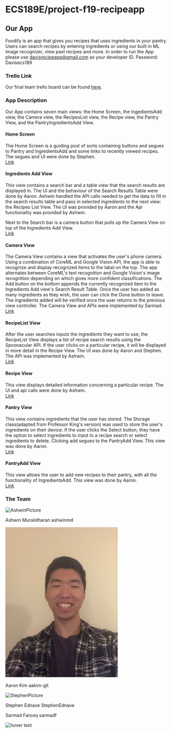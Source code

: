 # ECS189E/project-f19-recipeapp 

## Our App 
Foodify is an app that gives you recipes that uses ingredients in your pantry. Users can search recipes 
by entering ingredients or using our built in ML Image recognizer, view past recipes and more. 
In order to run the App please use davisrecipeapp@gmail.com as your developer ID. Password: Davisecs189
### Trello Link
Our final team trello board can be found [here](https://trello.com/b/egF1VdsP/ecs-189e-project).

### App Description
Our App contains seven main views: the Home Screen, the IngedientsAdd view, the Camera view, the RecipesList view, the Recipe view, the Pantry View, and the PantryIngredientsAdd View.

#### Home Screen
The Home Screen is a guiding post of sorts containing buttons and segues to Pantry and IngredientsAdd and some links to recently viewed recipes. The segues and UI were done by Stephen.<br>
[Link](https://github.com/ECS189E/project-f19-recipeapp/blob/master/Recipe%20App/RecipeView.swift])

#### Ingredients Add View
This view contains a search bar and a table view that the search results are displayed in. The UI and the behaviour of the Search Results Table were done by Aaron. Ashwin handled the API calls needed to get the data to fill in the search results table and pass in selected ingredients to the next view: the Recipes List View. The UI was provided by Aaron and the Api functionality was provided by Ashwin.

Next to the Search bar is a camera button that pulls up the Camera View on top of the Ingredients Add View. <br>
[Link](https://github.com/ECS189E/project-f19-recipeapp/blob/master/Recipe%20App/Recipe%20App/IngredientsAdd.swift)

#### Camera View
The Camera View contains a view that activates the user's phone camera. Using a combination of CoreML and Google Vision API, the app is able to recognize and display recognized items to the label on the top. The app alternates between CoreML's text recognition and Google Vision's image recognition depending on which gives more confident classifications. The Add button on the bottom appends the currently recognized item to the Ingredients Add view's Search Result Table. Once the user has added as many ingredients as they wish, the user can click the Done button to leave. The ingredients added will be verified once the user returns to the previous view controller. The Camera View and APIs were implemented by Sarmad.<br>
[Link](https://github.com/ECS189E/project-f19-recipeapp/blob/master/Recipe%20App/Recipe%20App/CameraViewController.swift)

#### RecipeList View
After the user searches inputs the ingredients they want to use, the RecipeList View displays a list of recipe search results using the Spoonacular API. If the user clicks on a particular recipe, it will be displayed in more detail in the Recipe View. The UI was done by Aaron and Stephen. The API was implemented by Ashwin.<br>
[Link](https://github.com/ECS189E/project-f19-recipeapp/blob/master/Recipe%20App/Recipe%20App/RecipesViewController.swift)

#### Recipe View
This view displays detailed information concerning a particular recipe. The UI and api calls were done by Ashwin. <br>
[Link](https://github.com/ECS189E/project-f19-recipeapp/blob/master/Recipe%20App/RecipeView.swift)

#### Pantry View
This view contains ingredients that the user has stored. The Storage class(adapted from Professor King's version) was used to store the user's ingredients on their device. If the user clicks the Select button, they have the option to select ingredients to input to a recipe search or select ingredients to delete. Clicking add segues to the PantryAdd View. This view was done by Aaron.<br>
[Link](https://github.com/ECS189E/project-f19-recipeapp/blob/master/Recipe%20App/Recipe%20App/PantryViewController.swift)

#### PantryAdd View
This view allows the user to add new recipes to their pantry, with all the functionality of IngredientsAdd. This view was done by Aaron. <br>
[Link](https://github.com/ECS189E/project-f19-recipeapp/blob/master/Recipe%20App/Recipe%20App/PantryIngredientsAdd.swift)

### The Team 
![AshwinPicture](https://user-images.githubusercontent.com/20465283/68833227-d00afa80-0667-11ea-89fa-b5f6e9f20d25.jpg)
    
Ashwin Muralidharan
ashwinmd

<p>
  <img src="https://raw.githubusercontent.com/aakim-git/PDFs/master/Forward.jpg" width="350" title="hover text">
</p>

Aaron Kim
aakim-git

![StephenPicture](https://avatars1.githubusercontent.com/u/24659025?s=460&v=4)

Stephen Ednave
StephenEdnave

Sarmad Farooq
sarmadf

  <img src= "https://user-images.githubusercontent.com/35645151/68896050-7e9e5200-06df-11ea-87a6-458363780de6.jpg" width="350" title="hover text">

